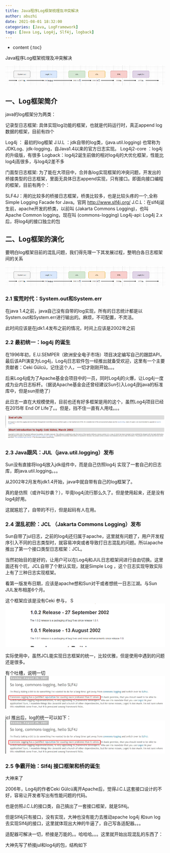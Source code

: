 ```yaml
---
title: Java程序Log框架梳理及冲突解决
author: abuzhi
date: 2021-08-01 18:32:00
categories: [Java, LogFramework]
tags: [Java Log, Log4j, Slf4j, logback]
---
```

* content
{:toc}


Java程序Log框架梳理及冲突解决

![](/images/2021-08-01/image2021-3-10_18_52_25.png)



## 一、Log框架简介

java的log框架分为两类：

记录型日志框架: 具体实现log功能的框架，也就是代码运行时，真正append log数据的框架，目前有四个

Log4j  ： 最初的log框架
J.U.L ：jdk自带的log类，(java.util.logging) 也常称为JDKLog、jdk-logging，自Java1.4以来的官方日志实现。
Log4j2-core ：log4j的升级版，有很多
Logback：log4j2诞生前做的相对log4j的大优化框架，性能比log4j高很多，与log4j2差不多


门面型日志框架:  为了能在大项目中，合并各log实现框架的冲突问题，开发出的桥接类型的日志框架，里面无具体日志append实现，只有接口。即面向接口编程的框架，目前有两个：

SLF4J：用的比较多的桥接日志框架，桥类比较多，也是比较头疼的一个,全称Simple Logging Facade for Java。官网 http://www.slf4j.org/
J.C.L：在slf4j诞生前，apache开发的桥类，以前叫 (Jakarta Commons Logging)，也叫 Apache Common logging，现在叫 (commons-logging)
Log4j-api: Log4j 2.x 后，将log4j的接口独立的包

## 二、Log框架的演化

要明白log框架目前的混乱问题，我们得先理一下其发展过程，整明白各日志框架间的关系

![](/images/2021-08-01/image2021-3-10_18_52_25.png)

### 2.1 蛮荒时代：System.out和System.err

在java 1.4之前，java自己没有自带的log实现，所有的日志统计都是以System.out和System.err进行输出的。麻烦，不可配置，不灵活。

此时间应该是在jdk1.4发布之前的情况，时间上应该是2002年之前

### 2.2 最初统一：log4j 的诞生

在1996年初，E.U.SEMPER（欧洲安全电子市场）项目决定编写自己的跟踪API，最后该API演变为Log4j，Log4j日志软件包一经推出就备受欢迎，这里有一个主要贡献者：Ceki Gülcü，记住这个人，一切才刚刚开始。。。

后来Log4j成为了Apache基金会项目中的一员，同时Log4j的火爆，让Log4j一度成为业内日志标杆。（据说Apache基金会还曾经建议Sun引入Log4j到java的标准库中，但是sun拒绝了）

此日志一直在大规模使用，目前也还有好多框架是用的这个，虽然Log4j项目已经在2015年 End Of Life了。。但是，挡不住一直有人用哇。。。

![](/images/2021-08-01/image2021-3-10_18_27_25.png) 

### 2.3 Java跟风：JUL（java.util.logging）发布

Sun没有直接将log4j放入jdk组件中，而是自己仿照log4j 实现了一套自己的日志库，即java.util.logging。。。

从2002年2月发布jdk1.4开始，java中就自带有自己的log框架了。

真的是仿照（或许叫抄袭？），毕竟log4j流行那么久了。但是使用起来，还是没有log4j好用。

这就尴尬了，自带的不行，但是起码有人在用。

### 2.4 混乱初阶：JCL （Jakarta Commons Logging）发布

Sun自带了jul日志，之前的log4j还归属于apache，这里就有问题了，用户开发程序引入不同的日志类型时，就容易冲突或者导致打日志混乱的问题。所以apache推出了第一个接口类型日志框架：JCL。

当然初始目的是好的，让用户可以在Log4j和JUL日志框架间进行自由切换。这里面还有个坑，JCL自带了个默认实现，就是Simple Log ，这个日志实现导致实际上有了三种日志实现框架。

看第一版发布日期，应该是apache想和Sun对干或者想统一日志江湖。与Sun JUL发布相差6个月。

这个框架应该是没有Ceki 参与，
S
![](/images/2021-08-01/image2021-3-10_18_15_39.png) 

实际使用中，虽然JCL能实现日志框架的统一，比较优雅，但是使用中遇到的问题还是很多。

有个吐槽，说明一切
![](/images/2021-08-01/image2021-3-10_18_24_3.png) 

jcl 推出后，log的统一可以如下：
![](/images/2021-08-01/image2021-3-10_18_24_3.png) 

### 2.5 争霸开始：Slf4j 接口框架和桥的诞生

大神来了

2006年，Log4j的作者Ceki Gülcü离开Apache后，觉得J.C.L这套接口设计的不好，容易让开发者写出有性能问题的代码。

也是仿照J.C.L的接口类，自己搞出了一套接口框架，就是Slf4j。

但是Slf4j只有接口，没有实现，大神也没有能力去推动apache log4j 和sun log 去实现Slf4j的接口，这里就体现出大神的牛逼了，自己写各适配器。。。

适配器可解决一切，桥接是万能的。。哈哈哈。。。这里就开始出现混乱的东西了：

大神先写了桥接jul和log4j的包，结构如下